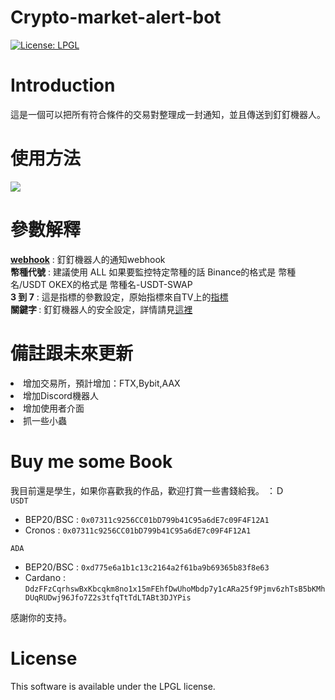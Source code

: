 # Crypto-market-alert-bot
[![License: LPGL](https://img.shields.io/badge/License-LPGL-yellow.svg)](https://github.com/hibana2077/Crypto-market-alert-bot/blob/main/LICENSE)

# Introduction
這是一個可以把所有符合條件的交易對整理成一封通知，並且傳送到釘釘機器人。</br>


# 使用方法</br>
<img src="https://media.discordapp.net/attachments/868759966431973416/1024584952093868032/unknown.png"/>

# 參數解釋
<b><a href="https://open.dingtalk.com/document/robots/custom-robot-access">webhook</a></b> : 釘釘機器人的通知webhook </br>
<b>幣種代號</b> : 建議使用 ALL 如果要監控特定幣種的話 Binance的格式是 幣種名/USDT OKEX的格式是 幣種名-USDT-SWAP </br>
<b>3 到 7</b> : 這是指標的參數設定，原始指標來自TV上的<a href='https://www.tradingview.com/script/1o4oWbEx-Heikin-Ashi-RSI-Oscillator/'>指標</a> </br>
<b> 關鍵字 </b> : 釘釘機器人的安全設定，詳情請見<a href="https://open.dingtalk.com/document/robots/customize-robot-security-settings">這裡</a> </br>

# 備註跟未來更新
<li>增加交易所，預計增加：FTX,Bybit,AAX</li>
<li>增加Discord機器人</li>
<li>增加使用者介面</li>
<li>抓一些小蟲</li>

# Buy me some Book 
我目前還是學生，如果你喜歡我的作品，歡迎打賞一些書錢給我。 ：Ｄ </br>
`USDT`
- BEP20/BSC : `0x07311c9256CC01bD799b41C95a6dE7c09F4F12A1`
- Cronos : `0x07311c9256CC01bD799b41C95a6dE7c09F4F12A1`

`ADA`
- BEP20/BSC : `0xd775e6a1b1c13c2164a2f61ba9b69365b83f8e63`
- Cardano : `DdzFFzCqrhswBxKbcqkm8no1x15mFEhfDwUhoMbdp7y1cARa25f9Pjmv6zhTsB5bKMhDUqRUDwj96Jfo7Z2s3tfqTtTdLTABt3DJYPis`

感謝你的支持。 

# License

This software is available under the LPGL license.

